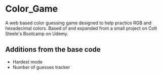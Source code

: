# Color_Game
A web based color guessing game designed to help practice RGB and hexadecimal colors. Based of and expanded from a small project on Colt Steele's Bootcamp on Udemy.

## Additions from the base code
* Hardest mode
* Number of guesses tracker
